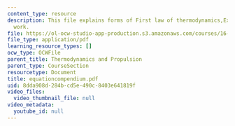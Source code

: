 ```yaml
---
content_type: resource
description: This file explains forms of First law of thermodynamics,Expressions of
  work.
file: https://ol-ocw-studio-app-production.s3.amazonaws.com/courses/16-01-unified-engineering-i-ii-iii-iv-fall-2005-spring-2006/8dda908d284bcd5e490c8403e641819f_equationcompendium.pdf
file_type: application/pdf
learning_resource_types: []
ocw_type: OCWFile
parent_title: Thermodynamics and Propulsion
parent_type: CourseSection
resourcetype: Document
title: equationcompendium.pdf
uid: 8dda908d-284b-cd5e-490c-8403e641819f
video_files:
  video_thumbnail_file: null
video_metadata:
  youtube_id: null
---
```

